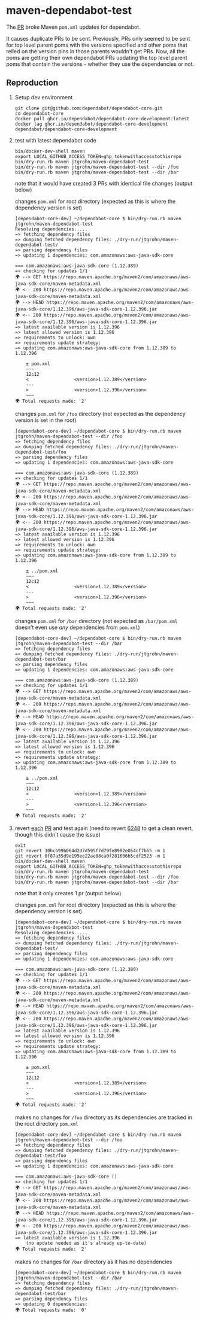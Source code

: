 # maven-dependabot-test

The [PR](https://github.com/dependabot/dependabot-core/pull/6491) broke Maven `pom.xml` updates for dependabot.

It causes duplicate PRs to be sent. Previously, PRs only seemed to be sent for top level parent poms with the versions specified and other poms that relied on the version pins in those parents wouldn't get PRs. Now, all the poms are getting their own dependabot PRs updating the top level parent poms that contain the versions - whether they use the dependencies or not.

## Reproduction

1. Setup dev environment

    ```shell
    git clone git@github.com:dependabot/dependabot-core.git
    cd dependabot-core
    docker pull ghcr.io/dependabot/dependabot-core-development:latest
    docker tag ghcr.io/dependabot/dependabot-core-development dependabot/dependabot-core-development
    ```

1. test with latest dependabot code

    ```shell
    bin/docker-dev-shell maven
    export LOCAL_GITHUB_ACCESS_TOKEN=ghp_tokenwithaccesstothisrepo
    bin/dry-run.rb maven jtgrohn/maven-dependabot-test
    bin/dry-run.rb maven jtgrohn/maven-dependabot-test --dir /foo
    bin/dry-run.rb maven jtgrohn/maven-dependabot-test --dir /bar
    ```

    note that it would have created 3 PRs with identical file changes (output below)

    changes `pom.xml` for root directory (expected as this is where the dependency version is set)
    ```shell
    [dependabot-core-dev] ~/dependabot-core $ bin/dry-run.rb maven jtgrohn/maven-dependabot-test
    Resolving dependencies.....
    => fetching dependency files
    => dumping fetched dependency files: ./dry-run/jtgrohn/maven-dependabot-test/
    => parsing dependency files
    => updating 1 dependencies: com.amazonaws:aws-java-sdk-core

    === com.amazonaws:aws-java-sdk-core (1.12.389)
    => checking for updates 1/1
    🌍 --> GET https://repo.maven.apache.org/maven2/com/amazonaws/aws-java-sdk-core/maven-metadata.xml
    🌍 <-- 200 https://repo.maven.apache.org/maven2/com/amazonaws/aws-java-sdk-core/maven-metadata.xml
    🌍 --> HEAD https://repo.maven.apache.org/maven2/com/amazonaws/aws-java-sdk-core/1.12.396/aws-java-sdk-core-1.12.396.jar
    🌍 <-- 200 https://repo.maven.apache.org/maven2/com/amazonaws/aws-java-sdk-core/1.12.396/aws-java-sdk-core-1.12.396.jar
    => latest available version is 1.12.396
    => latest allowed version is 1.12.396
    => requirements to unlock: own
    => requirements update strategy: 
    => updating com.amazonaws:aws-java-sdk-core from 1.12.389 to 1.12.396

        ± pom.xml
        ~~~
        12c12
        <                 <version>1.12.389</version>
        ---
        >                 <version>1.12.396</version>
        ~~~
    🌍 Total requests made: '2'
    ```

    changes `pom.xml` for `/foo` directory (not expected as the dependency version is set in the root)

    ```shell
    [dependabot-core-dev] ~/dependabot-core $ bin/dry-run.rb maven jtgrohn/maven-dependabot-test --dir /foo
    => fetching dependency files
    => dumping fetched dependency files: ./dry-run/jtgrohn/maven-dependabot-test/foo
    => parsing dependency files
    => updating 1 dependencies: com.amazonaws:aws-java-sdk-core

    === com.amazonaws:aws-java-sdk-core (1.12.389)
    => checking for updates 1/1
    🌍 --> GET https://repo.maven.apache.org/maven2/com/amazonaws/aws-java-sdk-core/maven-metadata.xml
    🌍 <-- 200 https://repo.maven.apache.org/maven2/com/amazonaws/aws-java-sdk-core/maven-metadata.xml
    🌍 --> HEAD https://repo.maven.apache.org/maven2/com/amazonaws/aws-java-sdk-core/1.12.396/aws-java-sdk-core-1.12.396.jar
    🌍 <-- 200 https://repo.maven.apache.org/maven2/com/amazonaws/aws-java-sdk-core/1.12.396/aws-java-sdk-core-1.12.396.jar
    => latest available version is 1.12.396
    => latest allowed version is 1.12.396
    => requirements to unlock: own
    => requirements update strategy: 
    => updating com.amazonaws:aws-java-sdk-core from 1.12.389 to 1.12.396

        ± ../pom.xml
        ~~~
        12c12
        <                 <version>1.12.389</version>
        ---
        >                 <version>1.12.396</version>
        ~~~
    🌍 Total requests made: '2'
    ```

    changes `pom.xml` for `/bar` directory (not expected as `/bar/pom.xml` doesn't even use _any_ dependencies from `pom.xml`) 

    ```shell
    [dependabot-core-dev] ~/dependabot-core $ bin/dry-run.rb maven jtgrohn/maven-dependabot-test --dir /bar
    => fetching dependency files
    => dumping fetched dependency files: ./dry-run/jtgrohn/maven-dependabot-test/bar
    => parsing dependency files
    => updating 1 dependencies: com.amazonaws:aws-java-sdk-core

    === com.amazonaws:aws-java-sdk-core (1.12.389)
    => checking for updates 1/1
    🌍 --> GET https://repo.maven.apache.org/maven2/com/amazonaws/aws-java-sdk-core/maven-metadata.xml
    🌍 <-- 200 https://repo.maven.apache.org/maven2/com/amazonaws/aws-java-sdk-core/maven-metadata.xml
    🌍 --> HEAD https://repo.maven.apache.org/maven2/com/amazonaws/aws-java-sdk-core/1.12.396/aws-java-sdk-core-1.12.396.jar
    🌍 <-- 200 https://repo.maven.apache.org/maven2/com/amazonaws/aws-java-sdk-core/1.12.396/aws-java-sdk-core-1.12.396.jar
    => latest available version is 1.12.396
    => latest allowed version is 1.12.396
    => requirements to unlock: own
    => requirements update strategy: 
    => updating com.amazonaws:aws-java-sdk-core from 1.12.389 to 1.12.396

        ± ../pom.xml
        ~~~
        12c12
        <                 <version>1.12.389</version>
        ---
        >                 <version>1.12.396</version>
        ~~~
    🌍 Total requests made: '2'
    ```

1. revert [each](https://github.com/dependabot/dependabot-core/pull/6248) [PR](https://github.com/dependabot/dependabot-core/pull/6491) and test again (need to revert [6248](https://github.com/dependabot/dependabot-core/pull/6248) to get a clean revert, though this didn't cause the issue)

    ```shell
    exit
    git revert 30bcb99b064d2d7d595f7d79fe8982e054cf7b65 -m 1
    git revert 0f87a35d9e195ee22ae88ca0f281606b5cdf2523 -m 1
    bin/docker-dev-shell maven
    export LOCAL_GITHUB_ACCESS_TOKEN=ghp_tokenwithaccesstothisrepo
    bin/dry-run.rb maven jtgrohn/maven-dependabot-test
    bin/dry-run.rb maven jtgrohn/maven-dependabot-test --dir /foo
    bin/dry-run.rb maven jtgrohn/maven-dependabot-test --dir /bar
    ```

    note that it only creates 1 pr (output below)

    changes `pom.xml` for root directory (expected as this is where the dependency version is set)

    ```shell
    [dependabot-core-dev] ~/dependabot-core $ bin/dry-run.rb maven jtgrohn/maven-dependabot-test
    Resolving dependencies.....
    => fetching dependency files
    => dumping fetched dependency files: ./dry-run/jtgrohn/maven-dependabot-test/
    => parsing dependency files
    => updating 1 dependencies: com.amazonaws:aws-java-sdk-core

    === com.amazonaws:aws-java-sdk-core (1.12.389)
    => checking for updates 1/1
    🌍 --> GET https://repo.maven.apache.org/maven2/com/amazonaws/aws-java-sdk-core/maven-metadata.xml
    🌍 <-- 200 https://repo.maven.apache.org/maven2/com/amazonaws/aws-java-sdk-core/maven-metadata.xml
    🌍 --> HEAD https://repo.maven.apache.org/maven2/com/amazonaws/aws-java-sdk-core/1.12.396/aws-java-sdk-core-1.12.396.jar
    🌍 <-- 200 https://repo.maven.apache.org/maven2/com/amazonaws/aws-java-sdk-core/1.12.396/aws-java-sdk-core-1.12.396.jar
    => latest available version is 1.12.396
    => latest allowed version is 1.12.396
    => requirements to unlock: own
    => requirements update strategy: 
    => updating com.amazonaws:aws-java-sdk-core from 1.12.389 to 1.12.396

        ± pom.xml
        ~~~
        12c12
        <                 <version>1.12.389</version>
        ---
        >                 <version>1.12.396</version>
        ~~~
    🌍 Total requests made: '2'
    ```

    makes no changes for `/foo` directory as its dependencies are tracked in the root directory `pom.xml`

    ```
    [dependabot-core-dev] ~/dependabot-core $ bin/dry-run.rb maven jtgrohn/maven-dependabot-test --dir /foo
    => fetching dependency files
    => dumping fetched dependency files: ./dry-run/jtgrohn/maven-dependabot-test/foo
    => parsing dependency files
    => updating 1 dependencies: com.amazonaws:aws-java-sdk-core

    === com.amazonaws:aws-java-sdk-core ()
    => checking for updates 1/1
    🌍 --> GET https://repo.maven.apache.org/maven2/com/amazonaws/aws-java-sdk-core/maven-metadata.xml
    🌍 <-- 200 https://repo.maven.apache.org/maven2/com/amazonaws/aws-java-sdk-core/maven-metadata.xml
    🌍 --> HEAD https://repo.maven.apache.org/maven2/com/amazonaws/aws-java-sdk-core/1.12.396/aws-java-sdk-core-1.12.396.jar
    🌍 <-- 200 https://repo.maven.apache.org/maven2/com/amazonaws/aws-java-sdk-core/1.12.396/aws-java-sdk-core-1.12.396.jar
    => latest available version is 1.12.396
        (no update needed as it's already up-to-date)
    🌍 Total requests made: '2'
    ```

    makes no changes for `/bar` directory as it has no dependencies

    ```
    [dependabot-core-dev] ~/dependabot-core $ bin/dry-run.rb maven jtgrohn/maven-dependabot-test --dir /bar
    => fetching dependency files
    => dumping fetched dependency files: ./dry-run/jtgrohn/maven-dependabot-test/bar
    => parsing dependency files
    => updating 0 dependencies: 
    🌍 Total requests made: '0'
    ```
